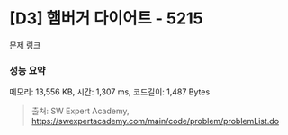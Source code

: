 # [D3] 햄버거 다이어트 - 5215 

[문제 링크](https://swexpertacademy.com/main/code/problem/problemDetail.do?contestProbId=AWT-lPB6dHUDFAVT) 

### 성능 요약

메모리: 13,556 KB, 시간: 1,307 ms, 코드길이: 1,487 Bytes



> 출처: SW Expert Academy, https://swexpertacademy.com/main/code/problem/problemList.do